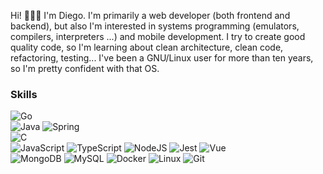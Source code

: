 Hi! 👋👋👋 I'm Diego. I'm primarily a web developer (both frontend and backend), but also I'm interested in systems programming (emulators, compilers, interpreters ...) and mobile development. I try to create good quality code, so  I'm learning about clean architecture, clean code, refactoring, testing... I've been a GNU/Linux user for more than ten years, so I'm pretty confident with that OS. 

### Skills
![Go](https://img.shields.io/badge/-Go-%237FD5EA?style=for-the-badge&logo=Go&logoColor=white&labelColor=101010)
<br/>
![Java](https://img.shields.io/badge/-Java-%23B07219?style=for-the-badge&logo=Java&logoColor=white&labelColor=101010)
![Spring](https://img.shields.io/badge/-Spring-%236AAD3D?style=for-the-badge&logo=spring&logoColor=white&labelColor=101010)
<br/>
![C](https://img.shields.io/badge/-C-%23555555?style=for-the-badge&logo=C&logoColor=white&labelColor=101010)
<br/>
![JavaScript](https://img.shields.io/badge/-JavaScript-%23F1E05A?style=for-the-badge&logo=JavaScript&logoColor=white&labelColor=101010)
![TypeScript](https://img.shields.io/badge/-TypeScript-%232F74C0?style=for-the-badge&logo=TypeScript&logoColor=white&labelColor=101010)
![NodeJS](https://img.shields.io/badge/-NodeJS-%23689F63?style=for-the-badge&logo=Node.JS&logoColor=white&labelColor=101010)
![Jest](https://img.shields.io/badge/-Jest-%23BF3B14?style=for-the-badge&logo=Jest&logoColor=white&labelColor=101010)
![Vue](https://img.shields.io/badge/-Vue-%233EAF7C?style=for-the-badge&logo=Vue.JS&logoColor=white&labelColor=101010)
<br/>
![MongoDB](https://img.shields.io/badge/-MongoDB-%234479A1?style=for-the-badge&logo=MongoDB&logoColor=green&labelColor=101010)
![MySQL](https://img.shields.io/badge/-MySQL-%234479A1?style=for-the-badge&logo=MySQL&logoColor=white&labelColor=101010)
![Docker](https://img.shields.io/badge/-Docker-%232391E6?style=for-the-badge&logo=Docker&logoColor=white&labelColor=101010)
![Linux](https://img.shields.io/badge/-Linux-%231F1F1F?style=for-the-badge&logo=Linux&logoColor=white&labelColor=101010)
![Git](https://img.shields.io/badge/-Git-%23E84E31?style=for-the-badge&logo=Git&logoColor=white&labelColor=101010)

<!--
### Stats

[![Top Langs](https://github-readme-stats.vercel.app/api/top-langs/?username=deltegui&theme=radical&layout=compact)](https://github.com/anuraghazra/github-readme-stats)
-->
